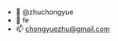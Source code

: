 - 👋 @zhuchongyue
- 👀 fe
- 📫 chongyuezhu@gmail.com

<!---
zhuchongyue/zhuchongyue is a ✨ special ✨ repository because its `README.md` (this file) appears on your GitHub profile.
You can click the Preview link to take a look at your changes.
--->
